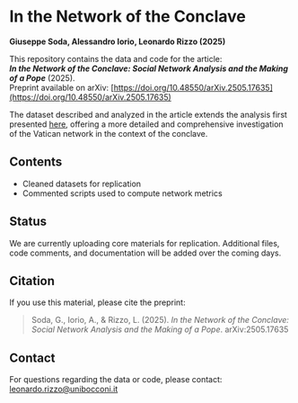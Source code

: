 # In the Network of the Conclave  
**Giuseppe Soda, Alessandro Iorio, Leonardo Rizzo (2025)**

This repository contains the data and code for the article:  
**_In the Network of the Conclave: Social Network Analysis and the Making of a Pope_** (2025).  
Preprint available on arXiv: [https://doi.org/10.48550/arXiv.2505.17635](https://doi.org/10.48550/arXiv.2505.17635)

The dataset described and analyzed in the article extends the analysis first presented [here](https://www.unibocconi.it/en/news/network-conclave), offering a more detailed and comprehensive investigation of the Vatican network in the context of the conclave.

## Contents
- Cleaned datasets for replication
- Commented scripts used to compute network metrics

## Status
We are currently uploading core materials for replication. Additional files, code comments, and documentation will be added over the coming days.

## Citation
If you use this material, please cite the preprint:
> Soda, G., Iorio, A., & Rizzo, L. (2025). *In the Network of the Conclave: Social Network Analysis and the Making of a Pope*. arXiv:2505.17635

## Contact
For questions regarding the data or code, please contact:  
[leonardo.rizzo@unibocconi.it](mailto:leonardo.rizzo@unibocconi.it)